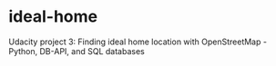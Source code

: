 # ideal-home
Udacity project 3: Finding ideal home location with OpenStreetMap - Python, DB-API, and SQL databases
